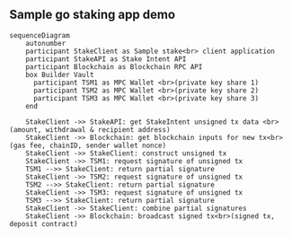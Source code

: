 
## Sample go staking app demo


```mermaid
sequenceDiagram
    autonumber
    participant StakeClient as Sample stake<br> client application
    participant StakeAPI as Stake Intent API
    participant Blockchain as Blockchain RPC API
    box Builder Vault
      participant TSM1 as MPC Wallet <br>(private key share 1)
      participant TSM2 as MPC Wallet <br>(private key share 2)
      participant TSM3 as MPC Wallet <br>(private key share 3)
    end

    StakeClient ->> StakeAPI: get StakeIntent unsigned tx data <br>(amount, withdrawal & recipient address)
    StakeClient ->> Blockchain: get blockchain inputs for new tx<br>(gas fee, chainID, sender wallet nonce)
    StakeClient ->> StakeClient: construct unsigned tx
    StakeClient ->> TSM1: request signature of unsigned tx
    TSM1 -->> StakeClient: return partial signature
    StakeClient ->> TSM2: request signature of unsigned tx
    TSM2 -->> StakeClient: return partial signature
    StakeClient ->> TSM3: request signature of unsigned tx
    TSM3 -->> StakeClient: return partial signature
    StakeClient ->> StakeClient: combine partial signatures
    StakeClient ->> Blockchain: broadcast signed tx<br>(signed tx, deposit contract)
```

<!--

# Get Plans
http -b GET https://svc.blockdaemon.com/boss/v1/plans \
  X-API-KEY:$STAKE_API_KEY

# Post Intent
http -b POST https://svc.blockdaemon.com/boss/v1/ethereum/holesky/stake-intents \
  X-API-KEY:$STAKE_API_KEY \
  accept:application/json \
  content-type:application/json \
  stakes:='[{"amount":"32000000000","withdrawal_address":"0x00000000219ab540356cBB839Cbe05303d7705Fa","fee_recipient":"0x93247f2209abcacf57b75a51dafae777f9dd38bc"}]'

# Get Intents
http -b GET https://svc.blockdaemon.com/boss/v1/stake-intents?protocols=ethereum&networks=holesky \
  X-API-KEY:$STAKE_API_KEY 
```

sequenceDiagram
    autonumber
    participant StakeClient as Sample stake<br> client application
    participant StakeAPI as Stake Intent API
    participant Blockchain as Blockchain
    participant TSM as Sender Wallet Vault<br>(private key)

    StakeClient ->> StakeAPI: get StakeIntent unsigned tx data <br>(amount, withdrawal & recipient address)
    StakeClient ->> Blockchain: get blockchain inputs for new tx<br>(gas fee, chainID, sender wallet nonce)
    StakeClient ->> StakeClient: construct unsigned tx
    StakeClient ->> TSM: request signature of unsigned tx
    TSM ->> StakeClient: return tx signature
    StakeClient ->> Blockchain: broadcast signed tx<br>(signed tx, deposit contract)
--!>